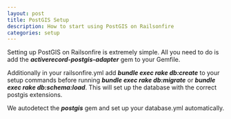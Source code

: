 ```yaml
---
layout: post
title: PostGIS Setup
description: How to start using PostGIS on Railsonfire
categories: setup
---
```

Setting up PostGIS on Railsonfire is extremely simple. All you need to
do is add the ***activerecord-postgis-adapter*** gem to your Gemfile.

Additionally in your railsonfire.yml add ***bundle exec rake
db:create*** to your setup commands before running ***bundle exec rake db:migrate*** or
***bundle exec rake db:schema:load***.
This will set up the database with the correct postgis extensions.

We autodetect the ***postgis*** gem and set up your database.yml
automatically.
